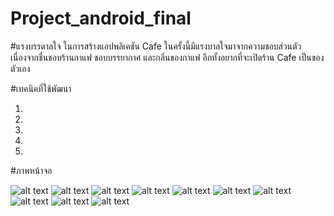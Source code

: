 # Project_android_final


#แรงบรรดาลใจ
      ในการสร้างแอปพลิเคชัน Cafe ในครั้งนี้มีแรงบาลใจมาจากความชอบส่วนตัว เนื่องจากชื่นชอบร้านกาแฟ 
 ชอบบรรยากาศ และกลิ่นของกาแฟ อีกทั้งอยากที่จะเปิดร้าน Cafe เป็นของตัวเอง


#เทคนิคที่ใช้พัฒนา

1.
2.
3.
4.
5.

#ภาพหน้าจอ

![alt text](https://i.postimg.cc/NyDt2fSJ/Login.jpg)
![alt text](https://i.postimg.cc/2b5DQNfz/Profile.jpg)
![alt text](https://i.postimg.cc/75gwDNVy/Menu.jpg)
![alt text](https://i.postimg.cc/0rQkmD8p/Dialog.jpg)
![alt text](https://i.postimg.cc/SXkqKzTY/Recycle-View.jpg)
![alt text](https://i.postimg.cc/MXFWYHTg/Detail.jpg)
![alt text](https://i.postimg.cc/QHKjYDKC/Dialog2.jpg)
![alt text](https://i.postimg.cc/642xPV3g/Recycle-View2.jpg)
![alt text](https://i.postimg.cc/VJym3hXR/Detail2.jpg)
![alt text](https://i.postimg.cc/bD6qWNRD/AddData.jpg)
